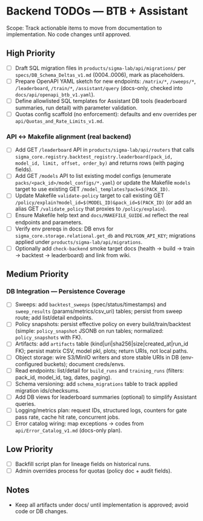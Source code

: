 # Backend TODOs — BTB + Assistant

Scope: Track actionable items to move from documentation to implementation. No code changes until approved.

## High Priority
- [ ] Draft SQL migration files in `products/sigma-lab/api/migrations/` per `specs/DB_Schema_Deltas_v1.md` (0004..0006), mark as placeholders.
- [ ] Prepare OpenAPI YAML sketch for new endpoints: `/matrix/*`, `/sweeps/*`, `/leaderboard`, `/train/*`, `/assistant/query` (docs-only, checked into `docs/api/openapi_btb_v1.yaml`).
- [ ] Define allowlisted SQL templates for Assistant DB tools (leaderboard summaries, run detail) with parameter validation.
- [ ] Quotas config scaffold (no enforcement): defaults and env overrides per `api/Quotas_and_Rate_Limits_v1.md`.

### API ↔ Makefile alignment (real backend)
- [ ] Add GET `/leaderboard` API in `products/sigma-lab/api/routers` that calls `sigma_core.registry.backtest_registry.leaderboard(pack_id, model_id, limit, offset, order_by)` and returns rows (with paging fields).
- [ ] Add GET `/models` API to list existing model configs (enumerate `packs/<pack_id>/model_configs/*.yaml`) or update the Makefile `models` target to use existing GET `/model_templates?pack=$(PACK_ID)`.
- [ ] Update Makefile `validate-policy` target to call existing GET `/policy/explain?model_id=$(MODEL_ID)&pack_id=$(PACK_ID)` (or add an alias GET `/validate_policy` that proxies to `/policy/explain`).
- [ ] Ensure Makefile help text and `docs/MAKEFILE_GUIDE.md` reflect the real endpoints and parameters.
- [ ] Verify env prereqs in docs: DB envs for `sigma_core.storage.relational.get_db` and `POLYGON_API_KEY`; migrations applied under `products/sigma-lab/api/migrations`.
- [ ] Optionally add `check-backend` smoke target docs (health → build → train → backtest → leaderboard) and link from wiki.

## Medium Priority
### DB Integration — Persistence Coverage
- [ ] Sweeps: add `backtest_sweeps` (spec/status/timestamps) and `sweep_results` (params/metrics/csv_uri) tables; persist from sweep route; add list/detail endpoints.
- [ ] Policy snapshots: persist effective policy on every build/train/backtest (simple: `policy_snapshot` JSONB on run tables; normalized: `policy_snapshots` with FK).
- [ ] Artifacts: add `artifacts` table (kind|uri|sha256|size|created_at|run_id FK); persist matrix CSV, model pkl, plots; return URIs, not local paths.
- [ ] Object storage: wire S3/MinIO writers and store stable URIs in DB (env-configured buckets); document creds/envs.
- [ ] Read endpoints: list/detail for `build_runs` and `training_runs` (filters: pack_id, model_id, tag, dates, paging).
- [ ] Schema versioning: add `schema_migrations` table to track applied migration ids/checksums.
- [ ] Add DB views for leaderboard summaries (optional) to simplify Assistant queries.
- [ ] Logging/metrics plan: request IDs, structured logs, counters for gate pass rate, cache hit rate, concurrent jobs.
- [ ] Error catalog wiring: map exceptions → codes from `api/Error_Catalog_v1.md` (docs-only plan).

## Low Priority
- [ ] Backfill script plan for lineage fields on historical runs.
- [ ] Admin overrides process for quotas (policy doc + audit fields).

## Notes
- Keep all artifacts under docs/ until implementation is approved; avoid code or DB changes.
